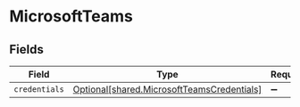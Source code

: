 # MicrosoftTeams


## Fields

| Field                                                                                          | Type                                                                                           | Required                                                                                       | Description                                                                                    |
| ---------------------------------------------------------------------------------------------- | ---------------------------------------------------------------------------------------------- | ---------------------------------------------------------------------------------------------- | ---------------------------------------------------------------------------------------------- |
| `credentials`                                                                                  | [Optional[shared.MicrosoftTeamsCredentials]](../../models/shared/microsoftteamscredentials.md) | :heavy_minus_sign:                                                                             | N/A                                                                                            |